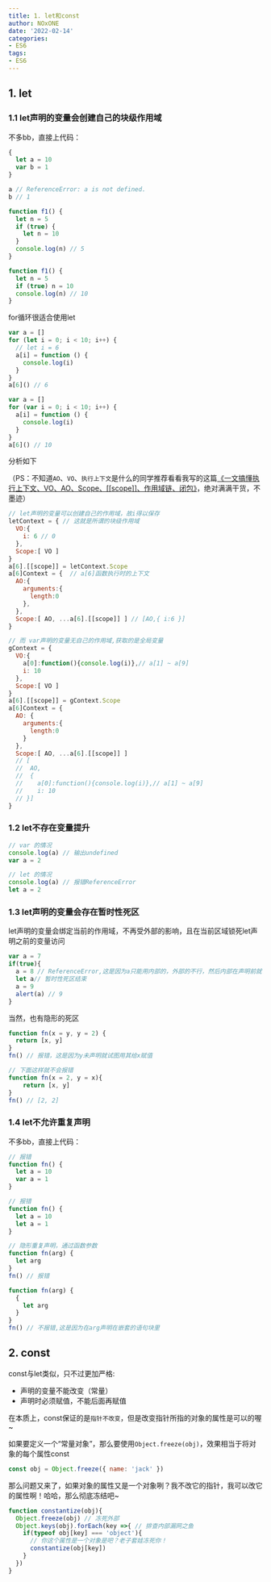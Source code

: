 ```yaml
---
title: 1. let和const
author: NOxONE
date: '2022-02-14'
categories:
- ES6
tags:
- ES6
---
```


## 1. let
### 1.1 let声明的变量会创建自己的块级作用域

不多bb，直接上代码：

```js
{
  let a = 10
  var b = 1
}

a // ReferenceError: a is not defined.
b // 1
```

```js
function f1() {
  let n = 5
  if (true) {
    let n = 10
  }
  console.log(n) // 5
}

function f1() {
  let n = 5
  if (true) n = 10
  console.log(n) // 10
}
```

for循环很适合使用let

```js
var a = []
for (let i = 0; i < 10; i++) {
  // let i = 6
  a[i] = function () {
    console.log(i)
  }
}
a[6]() // 6

var a = []
for (var i = 0; i < 10; i++) {
  a[i] = function () {
    console.log(i)
  }
}
a[6]() // 10
```

分析如下

（PS：不知道`AO`、`VO`、`执行上下文`是什么的同学推荐看看我写的这篇[《一文搞懂执行上下文、VO、AO、Scope、[[scope]]、作用域链、闭包》](https://juejin.cn/post/7121724252381773861)，绝对满满干货，不墨迹）

```js
// let声明的变量可以创建自己的作用域，故i得以保存
letContext = { // 这就是所谓的块级作用域
  VO:{
    i: 6 // 0
  },
  Scope:[ VO ]
}
a[6].[[scope]] = letContext.Scope
a[6]Context = {  // a[6]函数执行时的上下文
  AO:{
    arguments:{
      length:0
    },
  },
  Scope:[ AO, ...a[6].[[scope]] ] // [AO,{ i:6 }]
}

// 而 var声明的变量无自己的作用域,获取的是全局变量
gContext = {
  VO:{
    a[0]:function(){console.log(i)},// a[1] ~ a[9] 
    i: 10
  },
  Scope:[ VO ]
}
a[6].[[scope]] = gContext.Scope
a[6]Context = {
  AO: {
    arguments:{
      length:0
    }
  },
  Scope:[ AO, ...a[6].[[scope]] ] 
  // [
  //  AO,
  //  {
  //    a[0]:function(){console.log(i)},// a[1] ~ a[9] 
  //    i: 10
  // }]
}
```

### 1.2 let不存在变量提升

```js
// var 的情况
console.log(a) // 输出undefined
var a = 2

// let 的情况
console.log(a) // 报错ReferenceError
let a = 2
```

### 1.3 let声明的变量会存在暂时性死区

let声明的变量会绑定当前的作用域，不再受外部的影响，且在当前区域锁死let声明之前的变量访问

```js
var a = 7
if(true){
  a = 8 // ReferenceError,这是因为a只能用内部的，外部的不行，然后内部在声明前就访问会报错
  let a// 暂时性死区结束
  a = 9
  alert(a) // 9
}
```

当然，也有隐形的死区

```js
function fn(x = y, y = 2) {
  return [x, y]
}
fn() // 报错，这是因为y未声明就试图用其给x赋值

// 下面这样就不会报错
function fn(x = 2, y = x){
    return [x, y]
}
fn() // [2, 2]
```

### 1.4 let不允许重复声明

不多bb，直接上代码：

```js
// 报错
function fn() {
  let a = 10
  var a = 1
}

// 报错
function fn() {
  let a = 10
  let a = 1
}

// 隐形重复声明，通过函数参数 
function fn(arg) {
  let arg
}
fn() // 报错

function fn(arg) {
  {
    let arg
  }
}
fn() // 不报错,这是因为在arg声明在嵌套的语句块里
```

## 2. const
const与let类似，只不过更加严格:

- 声明的变量不能改变（常量）
- 声明时必须赋值，不能后面再赋值

在本质上，const保证的是`指针不改变`，但是改变指针所指的对象的属性是可以的喔~

如果要定义一个“常量对象”，那么要使用`Object.freeze(obj)`，效果相当于将对象的每个属性const

```js
const obj = Object.freeze({ name: 'jack' }) 
```

那么问题又来了，如果对象的属性又是一个对象咧？我不改它的指针，我可以改它的属性啊！哈哈，那么彻底冻结吧~

```js
function constantize(obj){
  Object.freeze(obj) // 冻死外部
  Object.keys(obj).forEach(key =>{ // 排查内部漏网之鱼
    if(typeof obj[key] === 'object'){
      // 你这个属性是一个对象是吧？老子套娃冻死你！
      constantize(obj[key])
    }
  })
}
```